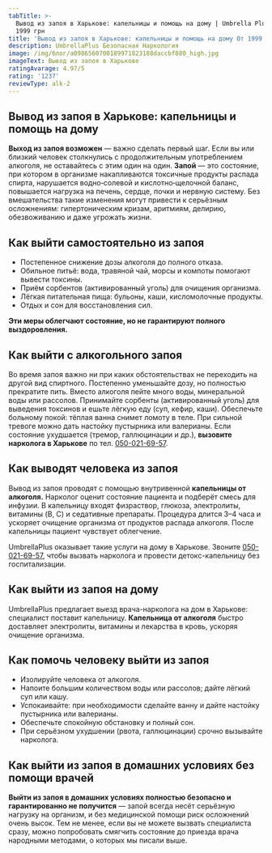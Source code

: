 ```yaml
---
tabTitle: >-
  Вывод из запоя в Харькове: капельницы и помощь на дому | Umbrella Plus | От
  1999 грн
title: 'Вывод из запоя в Харькове: капельницы и помощь на дому От 1999 грн'
description: UmbrellaPlus Безопасная Наркология
image: /img/блог/a0986560700189971823188daccbf880_high.jpg
imageText: Вывод из запоя в Харькове
ratingAvarage: 4.97/5
rating: '1237'
reviewType: alk-2
---
```


## Вывод из запоя в Харькове: капельницы и помощь на дому

**Выход из запоя возможен** — важно сделать первый шаг. Если вы или близкий человек столкнулись с продолжительным употреблением алкоголя, не оставайтесь с этим один на один. **Запой** — это состояние, при котором в организме накапливаются токсичные продукты распада спирта, нарушается водно‑солевой и кислотно‑щелочной баланс, повышается нагрузка на печень, сердце, почки и нервную систему. Без вмешательства такие изменения могут привести к серьёзным осложнениям: гипертоническим кризам, аритмиям, делирию, обезвоживанию и даже угрожать жизни.

## Как выйти самостоятельно из запоя

* Постепенное снижение дозы алкоголя до полного отказа.
* Обильное питьё: вода, травяной чай, морсы и компоты помогают вывести токсины.
* Приём сорбентов (активированный уголь) для очищения организма.
* Лёгкая питательная пища: бульоны, каши, кисломолочные продукты.
* Отдых и сон для восстановления сил.

**Эти меры облегчают состояние, но не гарантируют полного выздоровления.**

## Как выйти с алкогольного запоя

Во время запоя важно ни при каких обстоятельствах не переходить на другой вид спиртного. Постепенно уменьшайте дозу, но полностью прекратите пить. Вместо алкоголя пейте много воды, минеральной воды или рассолов. Принимайте сорбенты (активированный уголь) для выведения токсинов и ешьте лёгкую еду (суп, кефир, каши). Обеспечьте больному покой: тёплая ванна снимет ломоту в теле. При сильной тревоге можно дать настойку пустырника или валерианы. Если состояние ухудшается (тремор, галлюцинации и др.), **вызовите нарколога в Харькове** по тел. [050-021-69-57](tel:0500216957).

## Как выводят человека из запоя

Вывод из запоя проводят с помощью внутривенной **капельницы от алкоголя.** Нарколог оценит состояние пациента и подберёт смесь для инфузии. В капельницу входят физраствор, глюкоза, электролиты, витамины (B, C) и седативные препараты. Процедура длится 3–4 часа и ускоряет очищение организма от продуктов распада алкоголя. После капельницы пациент чувствует облегчение.

UmbrellaPlus оказывает такие услуги на дому в Харькове. Звоните [050-021-69-57](tel:0500216957), чтобы вызвать нарколога и провести детокс-капельницу без госпитализации.

## Как выйти из запоя на дому

UmbrellaPlus предлагает выезд врача-нарколога на дом в Харькове: специалист поставит капельницу. **Капельница от алкоголя** быстро доставляет электролиты, витамины и лекарства в кровь, ускоряя очищение организма.

## Как помочь человеку выйти из запоя

* Изолируйте человека от алкоголя.
* Напоите большим количеством воды или рассолов; дайте лёгкий суп или кашу.
* Успокаивайте: при необходимости сделайте ванну и дайте настойку пустырника или валерианы.
* Обеспечьте спокойную обстановку и полный сон.
* При серьёзном ухудшении (рвота, галлюцинации) срочно вызывайте нарколога.

## Как выйти из запоя в домашних условиях без помощи врачей

**Выйти из запоя в домашних условиях полностью безопасно и гарантированно не получится** — запой всегда несёт серьёзную нагрузку на организм, и без медицинской помощи риск осложнений очень высок. Тем не менее, если вы не можете вызвать специалиста сразу, можно попробовать смягчить состояние до приезда врача народными методами, о которых мы писали выше.
